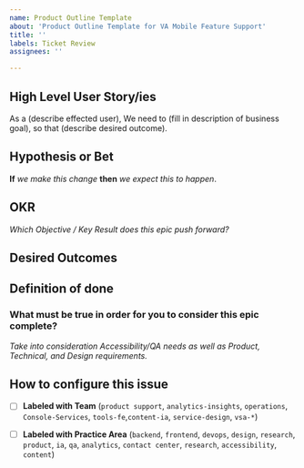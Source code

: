 ```yaml
---
name: Product Outline Template
about: 'Product Outline Template for VA Mobile Feature Support'
title: ''
labels: Ticket Review
assignees: ''

---
```


## High Level User Story/ies
As a (describe effected user), 
We need to (fill in description of business goal),
so that (describe desired outcome).
<!--_**Required.** Please note you can have more than one story, if applicable. If this is technical work to achieve a larger initiative, the user story should represent that piece of the initiative so it’s clear what problem we are solving._-->

## Hypothesis or Bet
**If** _we make this change_ **then** _we expect this to happen_.

## OKR
_Which Objective / Key Result does this epic push forward?_

## Desired Outcomes

## Definition of done
### What must be true in order for you to consider this epic complete? 

*Take into consideration Accessibility/QA needs as well as Product, Technical, and Design requirements.*

## How to configure this issue
- [ ] **Labeled with Team** (`product support`, `analytics-insights`, `operations`, `Console-Services`, `tools-fe`,`content-ia`, `service-design`, `vsa-*`)
- [ ] **Labeled with Practice Area** (`backend`, `frontend`, `devops`, `design`, `research`, `product`, `ia`, `qa`, `analytics`, `contact center`, `research`, `accessibility`, `content`)

